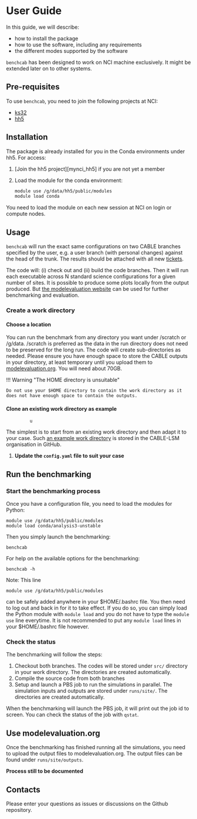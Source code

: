 # User Guide

In this guide, we will describe:

- how to install the package
- how to use the software, including any requirements
- the different modes supported by the software

`benchcab` has been designed to work on NCI machine exclusively. It might be extended later on to other systems.

## Pre-requisites

To use `benchcab`, you need to join the following projects at NCI:

- [ks32][ks32_mynci]
- [hh5][hh5_mynci]

## Installation

The package is already installed for you in the Conda environments under hh5. For access:

1. [Join the hh5 project][mynci_hh5] if you are not yet a member
2. Load the module for the conda environment:

   ```bash
   module use /g/data/hh5/public/modules
   module load conda
   ```

You need to load the module on each new session at NCI on login or compute nodes.

## Usage

`benchcab` will run the exact same configurations on two CABLE branches specified by the user, e.g. a user branch (with personal changes) against the head of the trunk. The results should be attached with all new [tickets](https://trac.nci.org.au/trac/cable/report/1).

The code will: (i) check out and (ii) build the code branches. Then it will run each executable across N standard science configurations for a given number of sites. It is possible to produce some plots locally from the output produced. But [the modelevaluation website](https://modelevaluation.org/) can be used for further benchmarking and evaluation.

### Create a work directory

#### Choose a location

You can run the benchmark from any directory you want under /scratch or /g/data. /scratch is preferred as the data in the run directory does not need to be preserved for the long run. The code will create sub-directories as needed. Please ensure you have enough space to store the CABLE outputs in your directory, at least temporary until you upload them to [modelevaluation.org](https://modelevaluation.org/). You will need about 70GB.

!!! Warning "The HOME directory is unsuitable"
    
    Do not use your $HOME directory to contain the work directory as it does not have enough space to contain the outputs.

#### Clone an existing work directory as example
             u
The simplest is to start from an existing work directory and then adapt it to your case. Such [an example work directory][bench_example] is stored in the CABLE-LSM organisation in GitHub.
  
1. **Update the `config.yaml` file to suit your case**

## Run the benchmarking
### Start the benchmarking process
Once you have a configuration file, you need to load the modules for Python:
```
module use /g/data/hh5/public/modules
module load conda/analysis3-unstable
```
Then you simply launch the benchmarking:
```
benchcab
```
For help on the available options for the benchmarking:
```
benchcab -h
```

Note: This line
```
module use /g/data/hh5/public/modules
```
can be safely added anywhere in your $HOME/.bashrc file. You then need to log out and back in for it to take effect. If you do so, you can simply load the Python module with `module load` and you do not have to type the `module use` line everytime. It is not recommended to put any `module load` lines in your $HOME/.bashrc file however.

### Check the status
The benchmarking will follow the steps:
1. Checkout both branches. The codes will be stored under `src/` directory in your work directory. The directories are created automatically.
1. Compile the source code from both branches
1. Setup and launch a PBS job to run the simulations in parallel. The simulation inputs and outputs are stored under `runs/site/`. The directories are created automatically.

When the benchmarking will launch the PBS job, it will print out the job id to screen. You can check the status of the job with `qstat`.
## Use modelevaluation.org
Once the benchmarking has finished running all the simulations, you need to upload the output files to modelevaluation.org. The output files can be found under `runs/site/outputs`.

**Process still to be documented**

## Contacts
Please enter your questions as issues or discussions on the Github repository.



[hh5_mynci]: https://my.nci.org.au/mancini/project/hh5
[ks32_mynci]: https://my.nci.org.au/mancini/project/ks32
[bench_example]: https://github.com/CABLE-LSM/bench_example.git